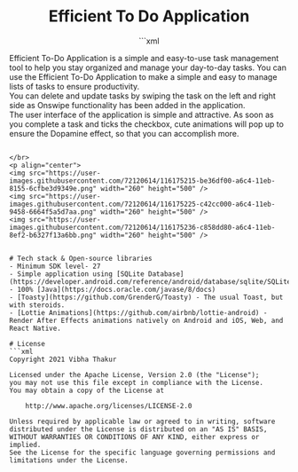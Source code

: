 <h1 align="center">Efficient To Do Application</h1>

<p align="center"> 
 </a>
</p>

<p align="center"> 
```xml
 
Efficient To-Do Application is a simple and easy-to-use task management tool to help you stay organized and manage your day-to-day tasks.
You can use the Efficient To-Do Application to make a simple and easy to manage lists of tasks to ensure productivity.
<br>
You can delete and update tasks by swiping the task on the left and right side as Onswipe functionality has been added in the application.
<br>
The user interface of the application is simple and attractive. As soon as you complete a task and ticks the checkbox, cute animations will pop up to ensure the Dopamine effect, so that you can accomplish more.
```

</br>
<p align="center">
<img src="https://user-images.githubusercontent.com/72120614/116175215-be36df00-a6c4-11eb-8155-6cfbe3d9349e.png" width="260" height="500" />
<img src="https://user-images.githubusercontent.com/72120614/116175225-c42cc000-a6c4-11eb-9458-6664f5a5d7aa.png" width="260" height="500" />
<img src="https://user-images.githubusercontent.com/72120614/116175236-c858dd80-a6c4-11eb-8ef2-b6327f13a6bb.png" width="260" height="500" />


# Tech stack & Open-source libraries
- Minimum SDK level- 27
- Simple application using [SQLite Database](https://developer.android.com/reference/android/database/sqlite/SQLiteDatabase)
- 100% [Java](https://docs.oracle.com/javase/8/docs)
- [Toasty](https://github.com/GrenderG/Toasty) - The usual Toast, but with steroids.
- [Lottie Animations](https://github.com/airbnb/lottie-android) - Render After Effects animations natively on Android and iOS, Web, and React Native.

# License
```xml
Copyright 2021 Vibha Thakur

Licensed under the Apache License, Version 2.0 (the "License");
you may not use this file except in compliance with the License.
You may obtain a copy of the License at

    http://www.apache.org/licenses/LICENSE-2.0

Unless required by applicable law or agreed to in writing, software
distributed under the License is distributed on an "AS IS" BASIS,
WITHOUT WARRANTIES OR CONDITIONS OF ANY KIND, either express or implied.
See the License for the specific language governing permissions and
limitations under the License.
```
